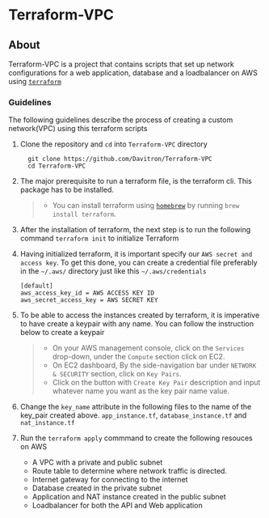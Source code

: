 # Terraform-VPC

##  About
Terraform-VPC is a project that contains scripts that set up network configurations for a web application, database and a loadbalancer on AWS using [`terraform`](https://www.terraform.io/)

### Guidelines
The following guidelines describe the process of creating a custom network(VPC) using this terraform scripts

1. Clone the repository and `cd` into `Terraform-VPC` directory

    ```
      git clone https://github.com/Davitron/Terraform-VPC
      cd Terraform-VPC
    ```
2. The major prerequisite to run a terraform file, is the terraform cli. This package has to be installed.
  	>- You can install terraform using [`homebrew`](https://brew.sh/) by running `brew install terraform`.

3. After the installation of terraform, the next step is to run the following command `terraform init` to initialize Terraform
  
4.  Having initialized terraform, it is important specify our `AWS secret and access key`. To get this done, you can create a credential file preferably in the `~/.aws/` directory just like this `~/.aws/credentials`

	```
	[default]
	aws_access_key_id = AWS ACCESS KEY ID
	aws_secret_access_key = AWS SECRET KEY
	```

5.  To be able to access the instances created by terraform, it is imperative to have create a keypair with any name. You can follow the instruction below to create a keypair
    >- On your AWS management console, click on the `Services` drop-down, under the `Compute` section click on EC2.
    >- On EC2 dashboard, By the side-navigation bar under `NETWORK & SECURITY` section, click on `Key Pairs`.
    >- Click on the button with `Create Key Pair` description and input whatever name you want as the key pair name value.

6. Change the `key_name` attribute in the following files to the name of the key_pair created above. `app_instance.tf`, `database_instance.tf` and `nat_instance.tf`
   
7. Run the `terraform apply` commmand to create the following resouces on AWS
    - A VPC with a private and public subnet
    - Route table to determine where network traffic is directed.
    - Internet gateway for connecting to the internet
    - Database created in the private subnet
    - Application and NAT instance created in the public subnet
    - Loadbalancer for both the API and Web application